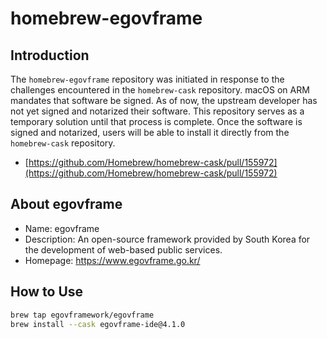 # homebrew-egovframe

## Introduction
The `homebrew-egovframe` repository was initiated in response to the challenges encountered in the `homebrew-cask` repository. macOS on ARM mandates that software be signed. As of now, the upstream developer has not yet signed and notarized their software. This repository serves as a temporary solution until that process is complete. Once the software is signed and notarized, users will be able to install it directly from the `homebrew-cask` repository.

- [https://github.com/Homebrew/homebrew-cask/pull/155972](https://github.com/Homebrew/homebrew-cask/pull/155972)

## About egovframe
- Name: egovframe
- Description: An open-source framework provided by South Korea for the development of web-based public services.
- Homepage: https://www.egovframe.go.kr/

## How to Use

``` bash
brew tap egovframework/egovframe
brew install --cask egovframe-ide@4.1.0
```
